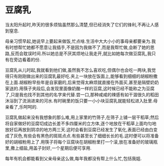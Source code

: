 # 豆腐乳



当太阳升起时,昨天的很多烦恼虽然那么清楚,但已经消失了它们的锋利,不再让人感到窒息.

母亲习惯早起,她说早上要起来做饭,忙点啥.生活中大大小小的事母亲都要亲为.我有时想帮忙她都不愿意让我插手,不是因为我做不了,而是我帮忙做,会断了她的思路,反而会耽误时间.所以她总是不厌其烦地让我走开,就比如她每次做豆腐乳,我只有在旁边看着的份.

豆腐乳从儿时起,我就看到他们做,虽然我不怎么喜欢吃,但偶尔也会吃一两块,我觉得只有刚刚做出来的豆腐乳最好吃.夹上一块放在饭面上,能够看到细细的胡椒粉撒在上面.胡椒粉早些年是自家磨的,后来觉得太麻烦就直接在外面买,甚至是隔壁奶奶家送的.用筷子夹段后,会发现里面像奶酪一样的豆腐,这时候已经不能称之为豆腐了,只是我也找不到其他的名字来代替.尝一口,那种咸咸的辣感有如干涸很久的稻田沐浴到了流淌进来的河水.有时碗里的饭只要一小小块豆腐乳就能轻松进入肚里.母亲看了,乐呵呵的.

豆腐乳做起来没有我想象的那么难,用上家里的竹筛子,在筛子上铺一层干稻草;然后将自家做好的豆腐切成边长差不多四厘米的立方体,逐个地放在干稻草上面均匀地放好后再放到阴凉的地方两三天.这时会看到豆腐已经发生了氧化,表面已经由白变成了灰色,有些会有黑色的斑斑点点.有些甚至长了细细长长的毛.这时便可以将准备好的胡椒粉用上了.用筷子将每个豆腐块在胡椒粉里打一个滚,放在准备好的玻璃瓶里,撒上细盐,用盖子封好,一个星期后便可享用.

每年有机会都能看到父亲母亲这么做,每年我都没有帮上什么忙,包括我姐.

